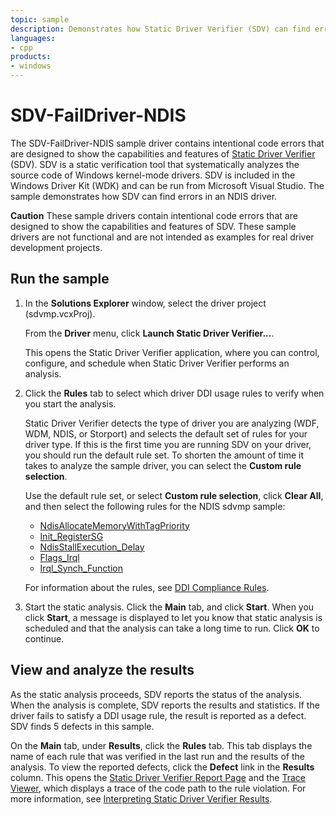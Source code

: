 ```yaml
---
topic: sample
description: Demonstrates how Static Driver Verifier (SDV) can find errors in a NDIS driver.
languages:
- cpp
products:
- windows
---
```


<!---
    name: SDV-FailDriver-NDIS
    platform: WDM
    language: cpp
    category: StaticDriverVerifier Network
    description: Demonstrates how Static Driver Verifier (SDV) can find errors in a NDIS driver.
    samplefwlink: http://go.microsoft.com/fwlink/p/?LinkId=617995
--->

# SDV-FailDriver-NDIS

The SDV-FailDriver-NDIS sample driver contains intentional code errors that are designed to show the capabilities and features of [Static Driver Verifier](http://msdn.microsoft.com/en-us/library/windows/hardware/ff552808) (SDV). SDV is a static verification tool that systematically analyzes the source code of Windows kernel-mode drivers. SDV is included in the Windows Driver Kit (WDK) and can be run from Microsoft Visual Studio. The sample demonstrates how SDV can find errors in an NDIS driver.

**Caution** These sample drivers contain intentional code errors that are designed to show the capabilities and features of SDV. These sample drivers are not functional and are not intended as examples for real driver development projects.

## Run the sample

1. In the **Solutions Explorer** window, select the driver project (sdvmp.vcxProj).

    From the **Driver** menu, click **Launch Static Driver Verifier...**.

    This opens the Static Driver Verifier application, where you can control, configure, and schedule when Static Driver Verifier performs an analysis.

1. Click the **Rules** tab to select which driver DDI usage rules to verify when you start the analysis.

    Static Driver Verifier detects the type of driver you are analyzing (WDF, WDM, NDIS, or Storport) and selects the default set of rules for your driver type. If this is the first time you are running SDV on your driver, you should run the default rule set. To shorten the amount of time it takes to analyze the sample driver, you can select the **Custom rule selection**.

    Use the default rule set, or select **Custom rule selection**, click **Clear All**, and then select the following rules for the NDIS sdvmp sample:

    - [NdisAllocateMemoryWithTagPriority](http://msdn.microsoft.com/en-us/library/windows/hardware/ff549326)
    - [Init\_RegisterSG](http://msdn.microsoft.com/en-us/library/windows/hardware/ff547153)
    - [NdisStallExecution\_Delay](http://msdn.microsoft.com/en-us/library/windows/hardware/ff549332)
    - [Flags\_Irql](http://msdn.microsoft.com/en-us/library/windows/hardware/ff546123)
    - [Irql\_Synch\_Function](http://msdn.microsoft.com/en-us/library/windows/hardware/ff548015)

    For information about the rules, see [DDI Compliance Rules](http://msdn.microsoft.com/en-us/library/windows/hardware/ff552840).

1. Start the static analysis. Click the **Main** tab, and click **Start**. When you click **Start**, a message is displayed to let you know that static analysis is scheduled and that the analysis can take a long time to run. Click **OK** to continue.

## View and analyze the results

As the static analysis proceeds, SDV reports the status of the analysis. When the analysis is complete, SDV reports the results and statistics. If the driver fails to satisfy a DDI usage rule, the result is reported as a defect. SDV finds 5 defects in this sample.

On the **Main** tab, under **Results**, click the **Rules** tab. This tab displays the name of each rule that was verified in the last run and the results of the analysis. To view the reported defects, click the **Defect** link in the **Results** column. This opens the [Static Driver Verifier Report Page](http://msdn.microsoft.com/en-us/library/windows/hardware/ff552834) and the [Trace Viewer](http://msdn.microsoft.com/en-us/library/windows/hardware/ff544659), which displays a trace of the code path to the rule violation. For more information, see [Interpreting Static Driver Verifier Results](http://msdn.microsoft.com/en-us/library/windows/hardware/ff547228).
